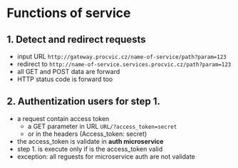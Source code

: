 # Functions of service


## 1. Detect and redirect requests
- input URL `http://gateway.procvic.cz/name-of-service/path?param=123`
- redirect to `http://name-of-service.services.procvic.cz/path?param=123`
- all GET and POST data are forward
- HTTP status code is forward too


## 2. Authentization users for step 1.
- a request contain access token
	- a GET parameter in URL `URL/?access_token=secret`
	- or in the headers (Access_token: secret)
- the access_token is validate in **auth microservice**
- step 1. is execute only if is the access_token valid
- exception: all reguests for microservice auth are not validate
